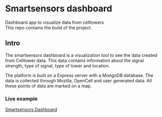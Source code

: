 # Smartsensors dashboard
Dashboard app to visualize data from celltowers  
This repo contains the build of the project.

## Intro
The smartsensors dashboard is a visualization tool to see the data created from Celltower data. This data contains information about the signal strength, type of signal, type of tower and location.

The platform is built on a Express server with a MongoDB database. The data is collected through Mozilla, OpenCell and user generated data. All these points of data are marked on a map.

### Live example
[Smartsensors Dashboard](http://dashboard.smartsensors.me)